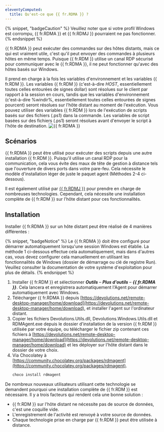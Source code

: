 ```yaml
---
eleventyComputed:
  title: Qu'est-ce que {{ fr.RDMA }} ?
---
```

{% snippet, "badgeCaution" %} Veuillez noter que si votre profil Windows est corrompu, {{ fr.RDMA }} et {{ fr.RDMJ }} pourraient ne pas fonctionner. {% endsnippet %}

{{ fr.RDMA }} peut exécuter des commandes sur des hôtes distants, mais ce qui est vraiment utile, c'est qu'il peut envoyer des commandes à plusieurs hôtes en même temps. Puisque {{ fr.RDM }} utilise un canal RDP sécurisé pour communiquer avec le {{ fr.RDMA }}, il ne peut fonctionner qu'avec des hôtes basés sur Windows.

Il prend en charge à la fois les variables d'environnement et les variables {{ fr.RDM }}. Les variables {{ fr.RDM }} (c'est-à-dire $HOST$, essentiellement toutes celles entourées de signes dollar) sont résolues sur le client par rapport à la session en cours, tandis que les variables d'environnement (c'est-à-dire %windir%, essentiellement toutes celles entourées de signes pourcent) seront résolues sur l'hôte distant au moment de l'exécution. Vous pouvez utiliser des variables {{ fr.RDM }} lors de l'exécution de scripts basés sur des fichiers (.ps1) dans la commande. Les variables de script basées sur des fichiers (.ps1) seront résolues avant d'envoyer le script à l'hôte de destination.
![{{ fr.RDMA }}](https://cdnweb.devolutions.net/docs/docs_en_rdm_windows_clip11234.png)

## Scénarios
{{ fr.RDMA }} peut être utilisé pour exécuter des scripts depuis une autre installation {{ fr.RDM }}. Puisqu'il utilise un canal RDP pour la communication, cela vous évite des maux de tête de gestion à distance tels que l'ouverture de divers ports dans votre pare-feu. Cela nécessite le modèle d'installation léger de juste le paquet agent (Méthodes 2-4 ci-dessous).

Il est également utilisé par [{{ fr.RDMJ }}](/rdm/windows/overview/the-devolutions-platform/rdm-jump/) pour prendre en charge de nombreuses technologies. Cependant, cela nécessite une installation complète de {{ fr.RDM }} sur l'hôte distant pour ces fonctionnalités.

## Installation
Installer {{ fr.RDMA }} sur un hôte distant peut être réalisé de 4 manières différentes :

{% snippet, "badgeNotice" %} Le {{ fr.RDMA }} doit être configuré pour démarrer automatiquement lorsqu'une session Windows est établie. La méthode 1 ci-dessous effectue cela automatiquement, mais dans d'autres cas, vous devez configurer cela manuellement en utilisant les fonctionnalités de Windows (dossier de démarrage ou clé de registre Run). Veuillez consulter la documentation de votre système d'exploitation pour plus de détails. {% endsnippet %}

1. Installer {{ fr.RDM }} et sélectionner ***Outils*** – ***Plus d'outils*** – ***{{ fr.RDMA }}***. Cela lancera et enregistrera automatiquement l'Agent pour démarrer automatiquement avec Windows.
1. Télécharger {{ fr.RDMA }} depuis [https://devolutions.net/remote-desktop-manager/home/download](https://devolutions.net/remote-desktop-manager/home/download), et installer l'agent sur l'ordinateur distant.
1. Copier les fichiers Devolutions.Utils.dll, Devolutions.Windows.Utils.dll et RDMAgent.exe depuis le dossier d'installation de la version {{ fr.RDM }} utilisée par votre équipe, ou télécharger le fichier zip contenant ces fichiers à [https://devolutions.net/remote-desktop-manager/home/download](https://devolutions.net/remote-desktop-manager/home/download) et les déployer sur l'hôte distant dans le dossier de votre choix.
1. Via Chocolatey à [https://community.chocolatey.org/packages/rdmagent](https://community.chocolatey.org/packages/rdmagent).
   ```powershell
   choco install rdmagent
   ```

De nombreux nouveaux utilisateurs utilisant cette technologie se demandent pourquoi une installation complète de {{ fr.RDM }} est nécessaire. Il y a trois facteurs qui rendent cela une bonne solution :
* {{ fr.RDM }} sur l'hôte distant ne nécessite pas de source de données, c'est une coquille vide.
* L'enregistrement de l'activité est renvoyé à votre source de données.
* Chaque technologie prise en charge par {{ fr.RDM }} peut être utilisée à distance.
